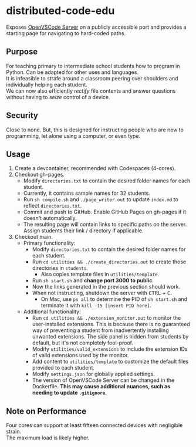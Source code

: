 # distributed-code-edu
Exposes [OpenVSCode Server](https://github.com/gitpod-io/openvscode-server) on a publicly accessible port and provides a starting page for navigating to hard-coded paths.
## Purpose
For teaching primary to intermediate school students how to program in Python. Can be adapted for other uses and languages.  
It is infeasible to strafe around a classroom peering over shoulders and individually helping each student.  
We can now also efficiently *rectify* file contents and answer questions without having to *seize* control of a device.
## Security
Close to none. But, this is designed for instructing people who are new to programming, let alone using a computer, or even type.
## Usage
1. Create a devcontainer, recommended with Codespaces (4-cores).
2. Checkout gh-pages.
    - Modify `directories.txt` to contain the desired folder names for each student.
    - Currently, it contains sample names for 32 students.
    - Run `sh compile.sh` and `./page_writer.out` to update `index.md` to reflect `directories.txt`.
    - Commit and push to GitHub. Enable GitHub Pages on gh-pages if it doesn't automatically.
    - The resulting page will contain links to specific paths on the server. Assign students their link / directory if applicable.
3. Checkout main.
    - Primary functionality:
        - Modify `directories.txt` to contain the desired folder names for each student.
        - Run `cd utilities && ./create_directories.out` to create those directories in `students`.
            - Also copies template files in `utilities/template`.
        - Run `sh start.sh` and **change port 3000 to public**.
        - Now the links generated in the previous section should work.
        - When not instructing, shutdown the server with <kbd>CTRL</kbd> + <kbd>C</kbd>.
            - On Mac, use `ps all` to determine the PID of `sh start.sh` and terminate it with `kill -15 [insert PID here]`.
    - Additional functionality:
        - Run `cd utilities && ./extension_monitor.out` to monitor the user-installed extensions. This is because there is no guaranteed way of preventing a student from inadvertently installing unwanted extensions. The side panel is hidden from students by default, but it's not completely fool-proof.
        - Modify `utilities/valid_extensions` to include the extension IDs of valid extensions used by the monitor.
        - Add content to `utilities/template` to customize the default files provided to each student.
        - Modify `settings.json` for globally applied settings.
        - The version of OpenVSCode Server can be changed in the Dockerfile. **This may cause additional nuances, such as needing to update `.gitignore`**.
## Note on Performance
Four cores can support at least fifteen connected devices with negligible strain.  
The maximum load is likely higher.
